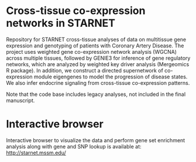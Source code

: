 # Cross-tissue co-expression networks in STARNET

Repository for STARNET cross-tissue analyses of data on multitissue gene expression and genotyping of patients with Coronary Artery Disease. The project uses weighted gene co-expression network analysis (WGCNA) across multiple tissues, followed by GENIE3 for inference of gene regulatory networks, which are analyzed by weighted key driver analysis (Mergeomics R package).
In addition, we construct a directed supernetwork of co-expression module eigengenes to model the progression of disease states. We also infer endocrine signaling from cross-tissue co-expression patterns.

Note that the code base includes legacy analyses, not included in the final manuscript.

# Interactive browser
Interactive browser to visualize the data and perform gene set enrichment analysis along with gene and SNP lookup is available at:
http://starnet.mssm.edu/


